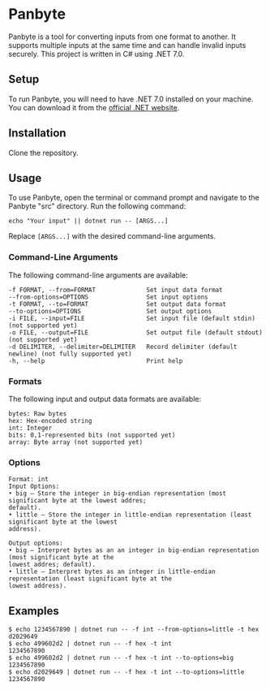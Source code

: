 # Panbyte
Panbyte is a tool for converting inputs from one format to another.
It supports multiple inputs at the same time and can handle invalid inputs securely. 
This project is written in C# using .NET 7.0.

## Setup
To run Panbyte, you will need to have .NET 7.0 installed on your machine. You can download it from the [official .NET website](https://dotnet.microsoft.com/en-us/download/dotnet/7.0).

## Installation
Clone the repository.

## Usage
To use Panbyte, open the terminal or command prompt and navigate to the Panbyte "src" directory. Run the following command:
```
echo "Your input" || dotnet run -- [ARGS...]
```
Replace ```[ARGS...]``` with the desired command-line arguments.

### Command-Line Arguments
The following command-line arguments are available:
```
-f FORMAT, --from=FORMAT              Set input data format
--from-options=OPTIONS                Set input options
-t FORMAT, --to=FORMAT                Set output data format
--to-options=OPTIONS                  Set output options
-i FILE, --input=FILE                 Set input file (default stdin) (not supported yet)
-o FILE, --output=FILE                Set output file (default stdout) (not supported yet)
-d DELIMITER, --delimiter=DELIMITER   Record delimiter (default newline) (not fully supported yet)
-h, --help                            Print help
```
### Formats
The following input and output data formats are available:
```
bytes: Raw bytes
hex: Hex-encoded string
int: Integer
bits: 0,1-represented bits (not supported yet)
array: Byte array (not supported yet)
```
### Options
```
Format: int
Input Options:
• big – Store the integer in big-endian representation (most significant byte at the lowest addres;
default).
• little – Store the integer in little-endian representation (least significant byte at the lowest
address).

Output options:
• big – Interpret bytes as an an integer in big-endian representation (most significant byte at the
lowest addres; default).
• little – Interpret bytes as an integer in little-endian representation (least significant byte at the
lowest address).
```

## Examples
```
$ echo 1234567890 | dotnet run -- -f int --from-options=little -t hex
d2029649
$ echo 499602d2 | dotnet run -- -f hex -t int
1234567890
$ echo 499602d2 | dotnet run -- -f hex -t int --to-options=big
1234567890
$ echo d2029649 | dotnet run -- -f hex -t int --to-options=little
1234567890
```
